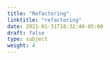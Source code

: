 ```yaml
---
title: "Refactoring"
linktitle: "refactoring"
date: 2021-01-31T18:32:40-05:00
draft: false
type: subject
weight: 4
---
```


